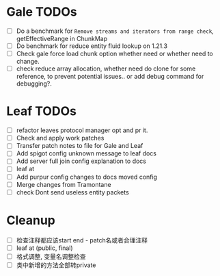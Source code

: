 # Gale TODOs
- [ ] Do a benchmark for `Remove streams and iterators from range check`, getEffectiveRange in ChunkMap
- [ ] Do benchmark for reduce entity fluid lookup on 1.21.3
- [ ] Check gale force load chunk option whether need or whether need to change.
- [ ] check reduce array allocation, whether need do clone for some reference, to prevent potential issues.. or add debug command for debugging?.

# Leaf TODOs
- [ ] refactor leaves protocol manager opt and pr it.
- [ ] Check and apply work patches
- [ ] Transfer patch notes to file for Gale and Leaf
- [ ] Add spigot config unknown message to leaf docs
- [ ] Add server full join config explanation to docs
- [ ] leaf at
- [ ] Add purpur config changes to docs moved config
- [ ] Merge changes from Tramontane
- [ ] check Dont send useless entity packets

# Cleanup
- [ ] 检查注释都应该start end - patch名或者合理注释
- [ ] leaf at (public, final)
- [ ] 格式调整, 变量名调整检查
- [ ] 类中新增的方法全部转private
